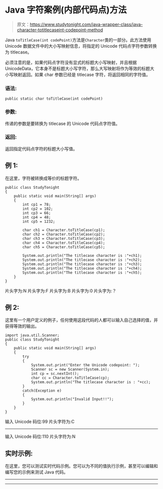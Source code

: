 # Java 字符案例(内部代码点)方法

> 原文：<https://www.studytonight.com/java-wrapper-class/java-character-totitlecaseint-codepoint-method>

Java `toTitleCase(int codePoint)`方法是`Character`类的一部分。此方法使用 Unicode 数据文件中的大小写映射信息，将指定的 Unicode 代码点字符参数转换为 titlecase。

必须注意的是，如果代码点字符没有显式的标题大小写映射，并且根据 UnicodeData，它本身不是标题大小写字符，那么大写映射将作为等效的标题大小写映射返回。如果 char 参数已经是 titlecase 字符，将返回相同的字符值。

### 语法:

```
public static char toTitleCase(int codePoint) 
```

### 参数:

传递的参数是要转换为 titlecase 的 Unicode 代码点字符值。

### 返回:

返回指定代码点字符的标题大小写值。

## 例 1:

在这里，字符被转换成等价的标题字符。

```
public class StudyTonight
{  
	public static void main(String[] args)
	{  
		int cp1 = 78;  
		int cp2 = 102;  
		int cp3 = 66;  
		int cp4 = 48;   
		int cp5 = 1232;  

		char ch1 = Character.toTitleCase(cp1);  
		char ch2 = Character.toTitleCase(cp2);  
		char ch3 = Character.toTitleCase(cp3);  
		char ch4 = Character.toTitleCase(cp4);  
		char ch5 = Character.toTitleCase(cp5);  

		System.out.println("The titlecase character is :"+ch1);  
		System.out.println("The titlecase character is :"+ch2); 
		System.out.println("The titlecase character is :"+ch3);  
		System.out.println("The titlecase character is :"+ch4);  
		System.out.println("The titlecase character is :"+ch5);  
	}  
}
```

片头字为:N
片头字为:F
片头字为:B
片头字为:0
片头字为:？

## 例 2:

这里有一个用户定义的例子，任何使用这段代码的人都可以输入自己选择的值，并获得等效的输出。

```
import java.util.Scanner; 
public class StudyTonight
{  
	public static void main(String[] args)
	{  
		try
		{
			System.out.print("Enter the Unicode codepoint: ");  
			Scanner sc = new Scanner(System.in);         
			int cp = sc.nextInt();  
			char cc = Character.toTitleCase(cp);
			System.out.println("The titlecase character is : "+cc);
		}
		catch(Exception e)
		{
			System.out.println("Invalid Input!!");
		}
	}  
}
```

输入 Unicode 码位:99
片头字符为:C
* * * * * * * * * * * * * * * * * * * * * * * * * * * * * * * * * * * * * * * * *
输入 Unicode 码位:110
片头字符为:N

## 实时示例:

在这里，您可以测试实时代码示例。您可以为不同的值执行示例，甚至可以编辑和编写您的示例来测试 Java 代码。

* * *

* * *